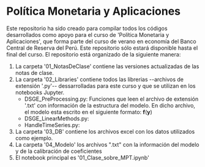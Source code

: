 # Política Monetaria y Aplicaciones
Este repositorio ha sido creado para compilar todos los códigos desarrollados como apoyo para el curso de 'Política Monetaria y Aplicaciones', que forma parte del curso de verano en economía del Banco Central de Reserva del Perú. Este repositorio sólo estará disponible hasta el final del curso.
El repositorio está organizado de la siguiente manera:
1. La carpeta '01_NotasDeClase' contiene las versiones actualizadas de las notas de clase.
2. La carpeta '02_Libraries' contiene todos las librerias --archivos de extensión '.py'-- dessarrolladas para este curso y que se utilizan en los notebooks Jupyter.
   * DSGE_PreProcessing.py: Funciones que leen el archivo de extensión '.txt' con información de la estructura del modelo. En dicho archivo, el modelo esta escrito en el siguiente formato: $\mathbf{f}(\mathbf{y})$ 
   * DSGE_LinearMethods.py:
   * HandleTimeSeries.py:
3. La carpeta '03_DB' contiene los archivos excel con los datos utilizados como ejemplo.
4. La carpeta '04_Modelo' los archivos ".txt" con la información del modelo y de la calibración de coeficientes
4. El notebook principal es '01_Clase_sobre_MPT.ipynb'

